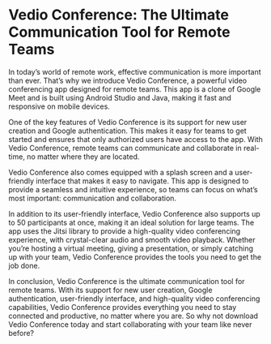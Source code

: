 # Vedio Conference: The Ultimate Communication Tool for Remote Teams

In today’s world of remote work, effective communication is more important than ever. That’s why we introduce Vedio Conference, a powerful video conferencing app designed for remote teams. This app is a clone of Google Meet and is built using Android Studio and Java, making it fast and responsive on mobile devices.

One of the key features of Vedio Conference is its support for new user creation and Google authentication. This makes it easy for teams to get started and ensures that only authorized users have access to the app. With Vedio Conference, remote teams can communicate and collaborate in real-time, no matter where they are located.

Vedio Conference also comes equipped with a splash screen and a user-friendly interface that makes it easy to navigate. This app is designed to provide a seamless and intuitive experience, so teams can focus on what’s most important: communication and collaboration.

In addition to its user-friendly interface, Vedio Conference also supports up to 50 participants at once, making it an ideal solution for large teams. The app uses the Jitsi library to provide a high-quality video conferencing experience, with crystal-clear audio and smooth video playback. Whether you’re hosting a virtual meeting, giving a presentation, or simply catching up with your team, Vedio Conference provides the tools you need to get the job done.

In conclusion, Vedio Conference is the ultimate communication tool for remote teams. With its support for new user creation, Google authentication, user-friendly interface, and high-quality video conferencing capabilities, Vedio Conference provides everything you need to stay connected and productive, no matter where you are. So why not download Vedio Conference today and start collaborating with your team like never before?
